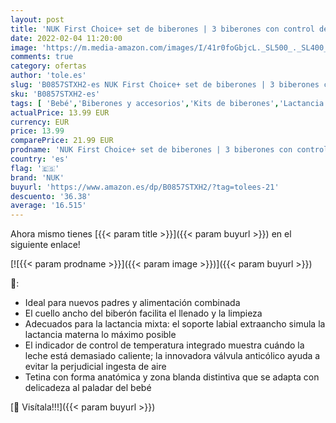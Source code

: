 ```yaml
---
layout: post
title: 'NUK First Choice+ set de biberones | 3 biberones con control de temperatura | Válvula anticólico | 300 ml | 0-6 meses |Tetina de silicona | Sin BPA | Azul'
date: 2022-02-04 11:20:00
image: 'https://m.media-amazon.com/images/I/41r0foGbjcL._SL500_._SL400_.jpg'
comments: true
category: ofertas
author: 'tole.es'
slug: 'B0857STXH2-es NUK First Choice+ set de biberones | 3 biberones con...'
sku: 'B0857STXH2-es'
tags: [ 'Bebé','Biberones y accesorios','Kits de biberones','Lactancia y alimentación','biberones','nuk', ]
actualPrice: 13.99 EUR
currency: EUR
price: 13.99
comparePrice: 21.99 EUR
prodname: 'NUK First Choice+ set de biberones | 3 biberones con control de temperatura | Válvula anticólico | 300 ml | 0-6 meses |Tetina de silicona | Sin BPA | Azul'
country: 'es'
flag: '🇪🇸'
brand: 'NUK'
buyurl: 'https://www.amazon.es/dp/B0857STXH2/?tag=tolees-21'
descuento: '36.38'
average: '16.515'
---
```


Ahora mismo tienes [{{< param title >}}]({{< param buyurl >}}) en el siguiente enlace!

[![{{< param prodname >}}]({{< param image >}})]({{< param buyurl >}})

🔎:

- Ideal para nuevos padres y alimentación combinada
- El cuello ancho del biberón facilita el llenado y la limpieza
- Adecuados para la lactancia mixta: el soporte labial extraancho simula la lactancia materna lo máximo posible
- El indicador de control de temperatura integrado muestra cuándo la leche está demasiado caliente; la innovadora válvula anticólico ayuda a evitar la perjudicial ingesta de aire
- Tetina con forma anatómica y zona blanda distintiva que se adapta con delicadeza al paladar del bebé

[🛒 Visítala!!!]({{< param buyurl >}})
